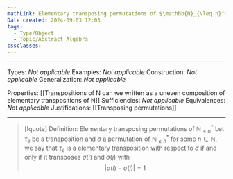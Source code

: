 ```yaml
---
mathLink: Elementary transposing permutations of $\mathbb{N}_{\leq n}^{*}$
Date created: 2024-09-03 12:03
tags:
  - Type/Object
  - Topic/Abstract_Algebra
cssclasses:
---
```


---  

Types: _Not applicable_ 
Examples: _Not applicable_
Construction: _Not applicable_
Generalization: _Not applicable_

Properties: [[Transpositions of N can we written as a uneven composition of elementary transpositions of N]]
Sufficiencies: _Not applicable_
Equivalences: _Not applicable_
Justifications: [[Transposing permutations]]

---

> [!quote] Definition: Elementary transposing permutations of $\mathbb{N}_{\leq n}^{*}$
> Let $\tau_{e}$ be a transposition and $\sigma$ a permutation of $\mathbb{N}^{*}_{\leq n}$ for some $n\in \mathbb{N}$, we say that $\tau_{e}$ is a elementary transposition with respect to $\sigma$ if and only if it transposes $\sigma(i)$ and $\sigma(j)$ with $$ \left| \sigma(i)-\sigma(j) \right| =1 $$







